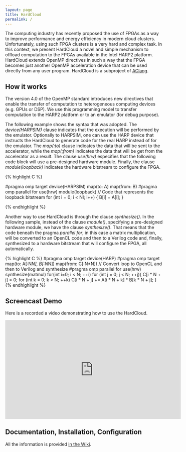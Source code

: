 ```yaml
---
layout: page
title: HardCloud
permalink: /
---
```


The computing industry has recently proposed the use of  FPGAs as a way to improve performance and energy efficiency in modern cloud clusters. Unfortunately, using such FPGA clusters  is a very hard and complex task. In this context, we present HardCloud a novel and simple mechanism to offload computation to  the FPGAs available in the  Intel HARP2 platform. HardCloud extends OpenMP directives in such a way that the FPGA becomes just another OpenMP acceleration device that can be used directly from any user program. HardCloud is a subproject of [AClang](https://omp2ocl.github.io/aclang).

## How it works

The version 4.0 of the  OpenMP standard introduces new directives that
enable the transfer of  computation to heterogeneous computing devices
(e.g.  GPUs  or  DSP).  We  use this  programming  model  to  transfer
computation to the HARP2 platform or to an emulator (for debug purpose).

The following example shows the syntax that was adopted. The *device(HARPSIM)*
clause indicates that the execution will be performed by the emulator.
Optionally to HARPSIM, one can use the HARP device that instructs the
HardCloud to generate code for the real HARP instead of for the emulator.
The *map(:to)* clause indicates the data that will be sent to the accelerator,
while the *map(:from)* indicates the data that will be get from the accelerator as a result. 
The clause *use(hrw)* especifies that the following code block will use a pre-designed hardware module. Finally, the clause *module(loopback)* indicates the hardware bitstream to configure the FPGA.


{% highlight C %}

  #pragma omp target device(HARPSIM) map(to: A) map(from: B)
  #pragma omp parallel for use(hrw) module(loopback)
  // Code that represents the loopback bitstream
  for (int i = 0; i < NI; i++)
  {
    B[i] = A[i];
  }

{% endhighlight %}


Another way to use HardCloud is through the clause *synthesize()*. In the following sample, instead of the
clause *module()*, specifying a pre-designed hardware module, we have the clause *synthesize()*. That means that
the code beneath the pragma *parallel for*, in this case a matrix multiplication, will be converted to an OpenCL code and then to a Verilog code and, finally,
synthesized to a hardware bitstream that will configure the FPGA, all automatically. 

{% highlight C %}
#pragma omp target device(HARP)
  #pragma omp target map(to: A\[:N*N], B\[:N*N]) map(from: C\[:N*N])
  // Convert loop to OpenCL and then to  Verilog and synthesize
  #pragma omp parallel for use(hrw) synthesize(matmul)
  for(int i=0; i < N; ++i)
    for (int j = 0; j < N; ++j){
      C\[i * N + j] = 0;
      for (int k = 0; k < N; ++k)
        C\[i * N + j] += A\[i * N + k] * B\[k * N + j];
    }
{% endhighlight %}
## Screencast Demo

Here is a recorded a video demonstrating how to use the HardCloud.

<div class="embed-responsive embed-responsive-16by9">
  <iframe width="560" height="315" src="https://www.youtube.com/embed/hds4YRkGIDY?rel=0" frameborder="0" allowfullscreen></iframe>
</div>

## Documentation, Installation, Configuration

All the information is provided [in the Wiki](https://github.com/omp2ocl/aclang/wiki).

